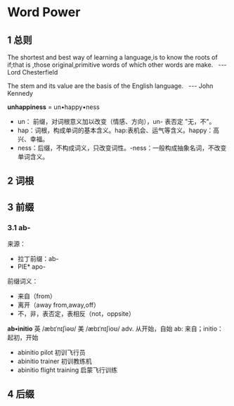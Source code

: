 # Word Power
## 1 总则
The shortest and best way of learning a language,is to know the roots of if;that is ,those original,primitive words of which other words are make. &nbsp;&nbsp;--- Lord Chesterfield

The stem and its value are the basis of the English language. &nbsp;&nbsp;--- John Kennedy

**unhappiness** = un&bull;happy&bull;ness
-  un： 前缀，对词根意义加以改变（情感、方向），un- 表否定 "无，不"。
-  hap：词根，构成单词的基本含义。hap:表机会、运气等含义。happy：高兴、幸福。
-  ness：后缀，不构成词义，只改变词性。-ness：一般构成抽象名词，不改变单词含义。



## 2 词根
## 3 前缀
### 3.1 ab-
来源：
- 拉丁前缀：ab-
- PIE* apo-

前缀词义：
- 来自（from）
- 离开（away from,away,off）
- 不，非，表否定，表相反（not，oppsite）

**ab&bull;initio**   英 /æbɪˈnɪʃiəʊ/ 美 /æbɪˈnɪʃioʊ/ adv. 从开始，自始
ab: 来自；initio： 起初，开始
- abinitio pilot  初训飞行员
- abinitio trainer 初训教练机
- abinitio flight training 启蒙飞行训练



## 4 后缀
